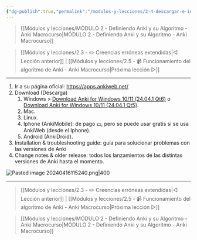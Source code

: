 ```yaml
---
{"dg-publish":true,"permalink":"/modulos-y-lecciones/2-4-descargar-e-instalar-anki-anki-macrocurso/","noteIcon":""}
---
```



> [[Módulos y lecciones/MÓDULO 2 - Definiendo Anki y su Algoritmo - Anki Macrocurso\|MÓDULO 2 - Definiendo Anki y su Algoritmo - Anki Macrocurso]]

> [[Módulos y lecciones/2.3 - ✏️ Creencias erróneas extendidas\|◁ Lección anterior]] | [[Módulos y lecciones/2.5 - 📹 Funcionamiento del algoritmo de Anki - Anki Macrocurso\|Próxima lección ▷]]

---

1. Ir a su página oficial: https://apps.ankiweb.net/
2. Download (Descarga)
	1. Windows > [Download Anki for Windows 10/11 (24.04.1 Qt6)](https://github.com/ankitects/anki/releases/download/24.04.1/anki-24.04.1-windows-qt6.exe) o [Download Anki for Windows 10/11 (24.04.1 Qt5)](https://github.com/ankitects/anki/releases/download/24.04.1/anki-24.04.1-windows-qt5.exe).
	2. Mac.
	3. Linux.
	4. Iphone (AnkiMobile): de pago 💵, pero se puede usar gratis si se usa AnkiWeb (desde el Iphone).
	5. Android (AnkiDroid).
3. Installation & troubleshooting guide: guía para solucionar problemas con las versiones de Anki
4. Change notes & older release: todos los lanzamientos de las distintas versiones de Anki hasta el momento.


![Pasted image 20240416115240.png|400](/img/user/ANEXOS/Pasted%20image%2020240416115240.png)


---

> [[Módulos y lecciones/2.3 - ✏️ Creencias erróneas extendidas\|◁ Lección anterior]] | [[Módulos y lecciones/2.5 - 📹 Funcionamiento del algoritmo de Anki - Anki Macrocurso\|Próxima lección ▷]]

> [[Módulos y lecciones/MÓDULO 2 - Definiendo Anki y su Algoritmo - Anki Macrocurso\|MÓDULO 2 - Definiendo Anki y su Algoritmo - Anki Macrocurso]]